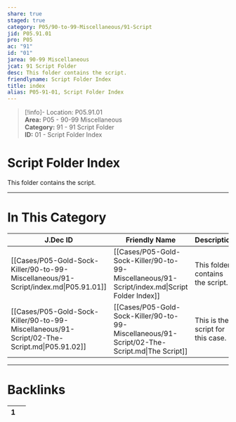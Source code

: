 ```yaml
---  
share: true  
staged: true  
category: P05/90-to-99-Miscellaneous/91-Script  
jid: P05.91.01  
pro: P05  
ac: "91"  
id: "01"  
jarea: 90-99 Miscellaneous  
jcat: 91 Script Folder  
desc: This folder contains the script.  
friendlyname: Script Folder Index  
title: index  
alias: P05-91-01, Script Folder Index  
---  
```

  
>[!info]- Location: P05.91.01  
>**Area:** P05 - 90-99 Miscellaneous  
>**Category:** 91 - 91 Script Folder  
>**ID:** 01 - Script Folder Index  
  
# Script Folder Index  
  
This folder contains the script.  
   
  
  
---  
# In This Category  
  
| J.Dec ID                                                                                    | Friendly Name                                                                                 | Description                       |  
| ------------------------------------------------------------------------------------------- | --------------------------------------------------------------------------------------------- | --------------------------------- |  
| [[Cases/P05-Gold-Sock-Killer/90-to-99-Miscellaneous/91-Script/index.md\|P05.91.01]]         | [[Cases/P05-Gold-Sock-Killer/90-to-99-Miscellaneous/91-Script/index.md\|Script Folder Index]] | This folder contains the script.  |  
| [[Cases/P05-Gold-Sock-Killer/90-to-99-Miscellaneous/91-Script/02-The-Script.md\|P05.91.02]] | [[Cases/P05-Gold-Sock-Killer/90-to-99-Miscellaneous/91-Script/02-The-Script.md\|The Script]]  | This is the script for this case. |  
  
  
---  
# Backlinks  
<div><table class="dataview table-view-table"><thead class="table-view-thead"><tr class="table-view-tr-header"><th class="table-view-th"><span></span><span class="dataview small-text">1</span></th><th class="table-view-th"><span></span></th></tr></thead><tbody class="table-view-tbody"></tbody></table></div>